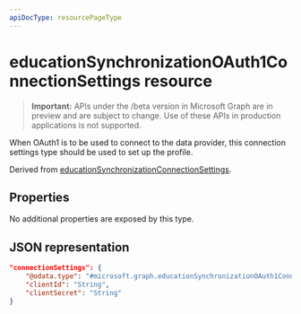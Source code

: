 ```yaml
---
apiDocType: resourcePageType
---
```

# educationSynchronizationOAuth1ConnectionSettings resource

> **Important:** APIs under the /beta version in Microsoft Graph are in preview and are subject to change. Use of these APIs in production applications is not supported.

When OAuth1 is to be used to connect to the data provider, this connection settings type should be used to set up the profile.

Derived from [educationSynchronizationConnectionSettings](educationSynchronizationConnectionSettings.md).

## Properties

No additional properties are exposed by this type.

## JSON representation
<!-- {
  "blockType": "resource",
  "@odata.type": "#microsoft.graph.educationSynchronizationOAuth1ConnectionSettings"
}-->

```json
"connectionSettings": {
    "@odata.type": "#microsoft.graph.educationSynchronizationOAuth1ConnectionSettings",
    "clientId": "String",
    "clientSecret": "String"
}
```
